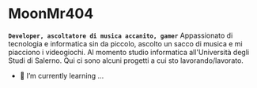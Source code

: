 # MoonMr404


**`Developer, ascoltatore di musica accanito, gamer`**
Appassionato di tecnologia e informatica sin da piccolo, ascolto un sacco di musica e mi piacciono i videogiochi.
Al momento studio informatica all'Università degli Studi di Salerno.
Qui ci sono alcuni progetti a cui sto lavorando/lavorato.
- 🌱 I’m currently learning ...


<!--
**MoonMr404/MoonMr404** is a ✨ _special_ ✨ repository because its `README.md` (this file) appears on your GitHub profile.

Here are some ideas to get you started:

- 🔭 I’m currently working on ...
- 🌱 I’m currently learning ...
- 👯 I’m looking to collaborate on ...
- 🤔 I’m looking for help with ...
- 💬 Ask me about ...
- 📫 How to reach me: ...
- 😄 Pronouns: ...
- ⚡ Fun fact: ...
-->
